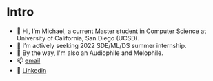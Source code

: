 # Intro
- 👋 Hi, I’m Michael, a current Master student in Computer Science at University of California, San Diego (UCSD).
- 👀 I’m actively seeking 2022 SDE/ML/DS summer internship.
- 🎵 By the way, I'm also an Audiophile and Melophile.
- 📫 [email](chl131@ucsd.edu)
- 🔗 [Linkedin](https://www.linkedin.com/in/michaellee1996)

<!---
chl131/chl131 is a ✨ special ✨ repository because its `README.md` (this file) appears on your GitHub profile.
You can click the Preview link to take a look at your changes.
--->

